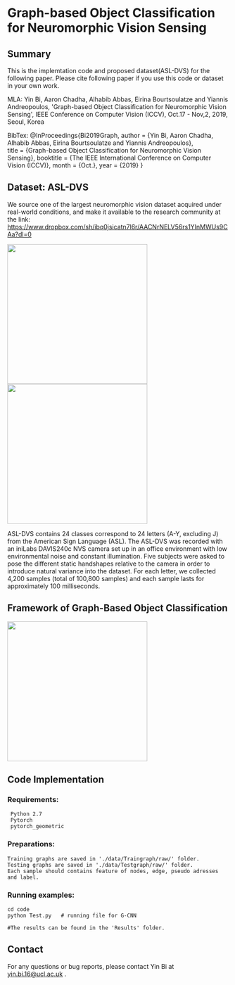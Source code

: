 # Graph-based Object Classification for Neuromorphic Vision Sensing

## Summary
This is the implemtation code and proposed dataset(ASL-DVS) for the following paper. Please cite following paper if you use this code or dataset in your own work. 

MLA:
    Yin Bi, Aaron Chadha, Alhabib Abbas, Eirina Bourtsoulatze and Yiannis Andreopoulos, 'Graph-based Object Classification for Neuromorphic Vision Sensing', IEEE Conference on Computer Vision (ICCV), Oct.17 - Nov,2, 2019, Seoul, Korea
    
BibTex:
    @InProceedings{Bi2019Graph,
    author = {Yin Bi, Aaron Chadha, Alhabib Abbas, Eirina Bourtsoulatze and Yiannis Andreopoulos},   
    title = {Graph-based Object Classification for Neuromorphic Vision Sensing},
    booktitle = {The IEEE International Conference on Computer Vision (ICCV)},
    month = {Oct.},
    year = {2019}
    }

## Dataset: ASL-DVS 
We source one of the largest neuromorphic vision dataset acquired under real-world conditions, and make it available to the research community at the link: 
https://www.dropbox.com/sh/ibq0jsicatn7l6r/AACNrNELV56rs1YInMWUs9CAa?dl=0


<img height="318" src="https://github.com/PIX2NVS/Graph2NVS/blob/master/images/ASL.JPG">                  <img height="318" src="https://github.com/PIX2NVS/Graph2NVS/blob/master/images/Dataset.JPG">


ASL-DVS contains 24 classes correspond to 24 letters (A-Y, excluding J) from the American Sign Language (ASL). The ASL-DVS was recorded with an iniLabs DAVIS240c NVS camera set up in an office environment with low environmental noise and constant illumination. Five subjects were asked to pose the different static handshapes relative to the camera in order to introduce natural variance into the dataset. For each letter, we collected 4,200 samples (total of 100,800 samples) and each sample lasts for approximately 100 milliseconds.

## Framework of Graph-Based Object Classification 
<img height="318" src="https://github.com/PIX2NVS/NVS2Graph/blob/master/images/framework.JPG">

## Code Implementation
### Requirements:
     Python 2.7 
     Pytorch 
     pytorch_geometric
     
### Preparations:
    Training graphs are saved in './data/Traingraph/raw/' folder.
    Testing graphs are saved in './data/Testgraph/raw/' folder.
    Each sample should contains feature of nodes, edge, pseudo adresses and label.
    
### Running examples:
    cd code
    python Test.py   # running file for G-CNN 
    
    #The results can be found in the 'Results' folder.



## Contact 
For any questions or bug reports, please contact Yin Bi at yin.bi.16@ucl.ac.uk .
